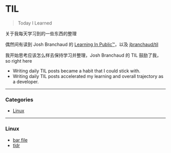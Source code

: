 # TIL

> Today I Learned

关于我每天学习到的一些东西的整理

偶然间有读到 Josh Branchaud 的 [Learning In
Public™](https://dev.to/jbranchaud/how-i-built-a-learning-machine-45k9)，以及 [jbranchaud/til](https://github.com/jbranchaud/til)

我开始思考应该怎么样去保持学习并整理，Josh Branchaud 的 TIL 鼓励了我，so right here

- Writing daily TIL posts became a habit that I could stick with.
- Writing daily TIL posts accelerated my learning and overall trajectory as a developer.

---

### Categories

* [Linux](#linux)

---

### Linux

- [bar file](linux/how-to-read-files-with-bat.md)
- [tldr](linux/tldr.md)